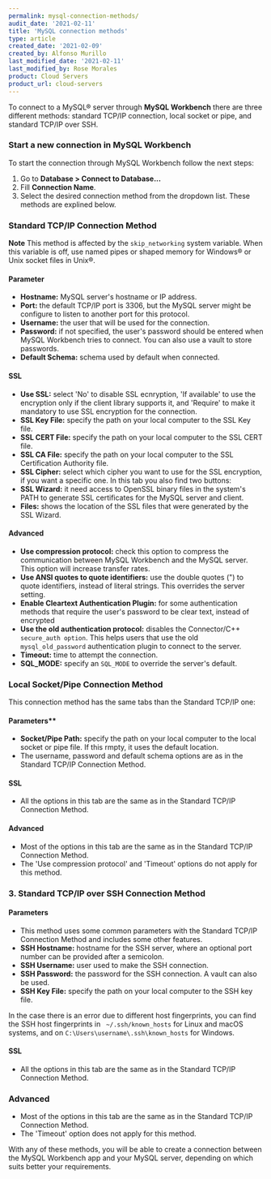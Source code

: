 ```yaml
---
permalink: mysql-connection-methods/
audit_date: '2021-02-11'
title: 'MySQL connection methods'
type: article
created_date: '2021-02-09'
created_by: Alfonso Murillo
last_modified_date: '2021-02-11'
last_modified_by: Rose Morales
product: Cloud Servers
product_url: cloud-servers
---
```


To connect to a MySQL&reg; server through **MySQL Workbench** there are three
different methods: standard TCP/IP connection, local socket or pipe, and
standard TCP/IP over SSH.

### Start a new connection in MySQL Workbench

To start the connection through MySQL Workbench follow the next steps:

1. Go to **Database > Connect to Database...**
2. Fill **Connection Name**.
3. Select the desired connection method from the dropdown list. These methods
   are explined below.

### Standard TCP/IP Connection Method

**Note** This method is affected by the `skip_networking` system variable. When
this variable is off, use named pipes or shaped memory for Windows&reg; or Unix
socket files in Unix&reg;.

#### Parameter

- **Hostname:** MySQL server's hostname or IP address.
- **Port:** the default TCP/IP port is 3306, but the MySQL server might be
    configure to listen to another port for this protocol.
- **Username:** the user that will be used for the connection.
- **Password:** if not specified, the user's password should be entered when
  MySQL Workbench tries to connect. You can also use a vault to store passwords.
- **Default Schema:** schema used by default when connected.

#### SSL

- **Use SSL:** select 'No' to disable SSL ecnryption, 'If available' to use the
  encryption only if the client library supports it, and 'Require' to make it
  mandatory to use SSL encryption for the connection.
- **SSL Key File:** specify the path on your local computer to the SSL Key file.
- **SSL CERT File:** specify the path on your local computer to the SSL CERT file.
- **SSL CA File:** specify the path on your local computer to the SSL
  Certification Authority file.
- **SSL Cipher:** select which cipher you want to use for the SSL encryption, if
  you want a specific one. In this tab you also find two buttons:
- **SSL Wizard:** it need access to OpenSSL binary files in the system's PATH to
  generate SSL certificates for the MySQL server and client.
- **Files:** shows the location of the SSL files that were generated by the SSL
  Wizard.

#### Advanced

- **Use compression protocol:** check this option to compress the communication
    between MySQL Workbench and the MySQL server. This option will increase
    transfer rates.
- **Use ANSI quotes to quote identifiers:** use the double quotes (") to quote
    identifiers, instead of literal strings. This overrides the server setting.
- **Enable Cleartext Authentication Plugin:** for some authentication methods that
    require the user's password to be clear text, instead of encrypted
- **Use the old authentication protocol:** disables the Connector/C++
    `secure_auth option`. This helps users that use the old `mysql_old_password`
    authentication plugin to connect to the server.
- **Timeout:** time to attempt the connection.
- **SQL_MODE:** specify an `SQL_MODE` to override the server's default.

### Local Socket/Pipe Connection Method

This connection method has the same tabs than the Standard TCP/IP one:

#### Parameters**

- **Socket/Pipe Path:** specify the path on your local computer to the local
    socket or pipe file. If this rmpty, it uses the default location.
- The username, password and default schema options are as in the Standard
    TCP/IP Connection Method.

#### SSL

- All the options in this tab are the same as in the Standard TCP/IP Connection
      Method.

#### Advanced

- Most of the options in this tab are the same as in the Standard TCP/IP
    Connection Method.
- The 'Use compression protocol' and 'Timeout' options do not apply for this
    method.

### 3. Standard TCP/IP over SSH Connection Method

#### Parameters

- This method uses some common parameters with the Standard TCP/IP Connection
    Method and includes some other features.
- **SSH Hostname:** hostname for the SSH server, where an optional port number
    can be provided after a semicolon.
- **SSH Username:** user used to make the SSH connection.
- **SSH Password:** the password for the SSH connection. A vault can also be
    used.
- **SSH Key File:** specify the path on your local computer to the SSH key file.

In the case there is an error due to different host fingerprints, you can
find the SSH host fingerprints in ` ~/.ssh/known_hosts` for Linux and macOS
systems, and on `C:\Users\username\.ssh\known_hosts` for Windows.

#### SSL

- All the options in this tab are the same as in the Standard TCP/IP
      Connection Method.

### Advanced

- Most of the options in this tab are the same as in the Standard TCP/IP
    Connection Method.
- The 'Timeout' option does not apply for this method.

With any of these methods, you will be able to create a connection between the
MySQL Workbench app and your MySQL server, depending on which suits better your
requirements.
